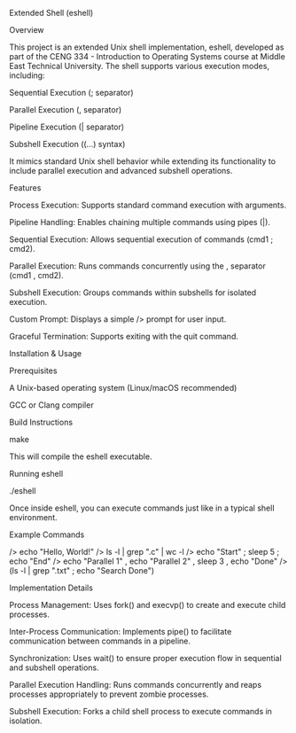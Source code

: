 Extended Shell (eshell)

Overview

This project is an extended Unix shell implementation, eshell, developed as part of the CENG 334 - Introduction to Operating Systems course at Middle East Technical University. The shell supports various execution modes, including:

Sequential Execution (; separator)

Parallel Execution (, separator)

Pipeline Execution (| separator)

Subshell Execution ((...) syntax)

It mimics standard Unix shell behavior while extending its functionality to include parallel execution and advanced subshell operations.

Features

Process Execution: Supports standard command execution with arguments.

Pipeline Handling: Enables chaining multiple commands using pipes (|).

Sequential Execution: Allows sequential execution of commands (cmd1 ; cmd2).

Parallel Execution: Runs commands concurrently using the , separator (cmd1 , cmd2).

Subshell Execution: Groups commands within subshells for isolated execution.

Custom Prompt: Displays a simple /> prompt for user input.

Graceful Termination: Supports exiting with the quit command.

Installation & Usage

Prerequisites

A Unix-based operating system (Linux/macOS recommended)

GCC or Clang compiler

Build Instructions

make

This will compile the eshell executable.

Running eshell

./eshell

Once inside eshell, you can execute commands just like in a typical shell environment.

Example Commands

/> echo "Hello, World!"
/> ls -l | grep ".c" | wc -l
/> echo "Start" ; sleep 5 ; echo "End"
/> echo "Parallel 1" , echo "Parallel 2" , sleep 3 , echo "Done"
/> (ls -l | grep ".txt" ; echo "Search Done")

Implementation Details

Process Management: Uses fork() and execvp() to create and execute child processes.

Inter-Process Communication: Implements pipe() to facilitate communication between commands in a pipeline.

Synchronization: Uses wait() to ensure proper execution flow in sequential and subshell operations.

Parallel Execution Handling: Runs commands concurrently and reaps processes appropriately to prevent zombie processes.

Subshell Execution: Forks a child shell process to execute commands in isolation.
